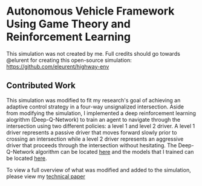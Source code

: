 # Autonomous Vehicle Framework Using Game Theory and Reinforcement Learning

This simulation was not created by me. Full credits should go towards @elurent for creating this open-source simulation: https://github.com/eleurent/highway-env

## Contributed Work
This simulation was modified to fit my research's goal of achieving an adaptive control strategy in a four-way unsignalized intersection. Aside from modifying the simulation, I implemented a deep reinforcement learning alogrithm (Deep-Q-Network) to train an agent to navigate through the intersection using two different policies: a level 1 and level 2 driver. A level 1 driver represents a passive driver that moves forward slowly prior to crossing an intersection while a level 2 driver represents an aggressive driver that proceeds through the intersection without hesitating. The Deep-Q-Network algorithm can be located [here](DQN/DQN_trainer.py) and the models that I trained can be located [here](models/intersection/creep). 


To view a full overview of what was modified and added to the simulation, please view my [technical paper](paper.pdf) 
